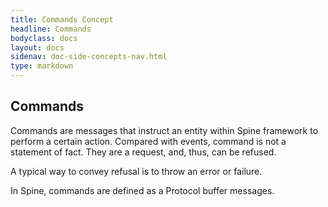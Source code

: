 ```yaml
---
title: Commands Concept
headline: Commands
bodyclass: docs
layout: docs
sidenav: doc-side-concepts-nav.html
type: markdown
---
```

<h2 class="top">Commands</h2> 

Commands are messages that instruct an entity within Spine framework to perform a certain action. Compared with events, command is not a statement of fact. They are a request, and, thus, can be refused. 

A typical way to convey refusal is to throw an error or failure. 

In Spine, commands are defined as a Protocol buffer messages.


